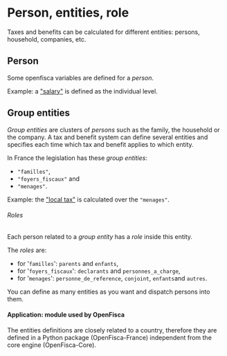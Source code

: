 # Person, entities, role

Taxes and benefits can be calculated for different entities: persons, household, companies, etc.

## Person
Some openfisca variables are defined for a *person*.  

Example: a ["salary"](https://legislation.openfisca.fr/variables/salaire_net) is defined as the individual level.

##  Group entities
*Group entities* are clusters of *persons* such as the family, the household or the company.
A tax and benefit system can define several entities and specifies each time which tax and benefit applies to which entity.

In France the legislation has these *group entities*: 
- `"familles"`,
- `"foyers_fiscaux"` and 
- `"menages"`.

Example: the  ["local tax"](https://legislation.openfisca.fr/variables/taxe_habitation) is calculated over the `"menages"`.

###### Roles
Each person related to a *group entity* has a *role* inside this entity.  

The *roles* are:
- for '```familles```': ```parents``` and ```enfants```,
- for '```foyers_fiscaux```': ```declarants``` and ```personnes_a_charge```,
- for '```menages```': ```personne_de_reference```, ```conjoint```, ```enfants```and ```autres```.

You can define as many entities as you want and dispatch persons into them.

#### Application: module used by OpenFisca

The entities definitions are closely related to a country, therefore they are defined in a Python package (OpenFisca-France) independent from the core engine (OpenFisca-Core).

